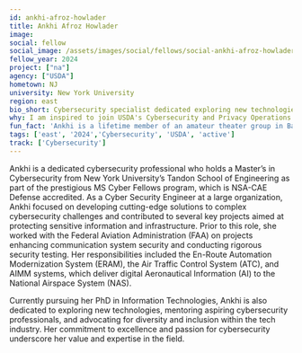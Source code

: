 ```yaml
---
id: ankhi-afroz-howlader
title: Ankhi Afroz Howlader
image: 
social: fellow
social_image: /assets/images/social/fellows/social-ankhi-afroz-howlader.webp
fellow_year: 2024
project: ["na"]
agency: ["USDA"]
hometown: NJ
university: New York University 
region: east
bio_short: Cybersecurity specialist dedicated exploring new technologies for sustainable agriculture, rural development, and natural resource conservation
why: I am inspired to join USDA's Cybersecurity and Privacy Operations Center (CPOC) as a USDC Fellow, because of its critical role in safeguarding the Department's information and resources, particularly in Artificial Intelligence (AI). I look forward to contributing to these efforts by enhancing cybersecurity measures. 
fun_fact: 'Ankhi is a lifetime member of an amateur theater group in Bangladesh, where she performed and participated in workshops that strengthened her collaboration, dedication, and communication skills.'
tags: ['east', '2024','Cybersecurity', 'USDA', 'active']
track: ['Cybersecurity']
---
```


Ankhi is a dedicated cybersecurity professional who holds a Master’s in Cybersecurity from New York University’s Tandon School of Engineering as part of the prestigious MS Cyber Fellows program, which is NSA-CAE Defense accredited. As a Cyber Security Engineer at a large organization, Ankhi focused on developing cutting-edge solutions to complex cybersecurity challenges and contributed to several key projects aimed at protecting sensitive information and infrastructure. Prior to this role, she worked with the Federal Aviation Administration (FAA) on projects enhancing communication system security and conducting rigorous security testing. Her responsibilities included the En-Route Automation Modernization System (ERAM), the Air Traffic Control System (ATC), and AIMM systems, which deliver digital Aeronautical Information (AI) to the National Airspace System (NAS).

Currently pursuing her PhD in Information Technologies, Ankhi is also dedicated to exploring new technologies, mentoring aspiring cybersecurity professionals, and advocating for diversity and inclusion within the tech industry. Her commitment to excellence and passion for cybersecurity underscore her value and expertise in the field.